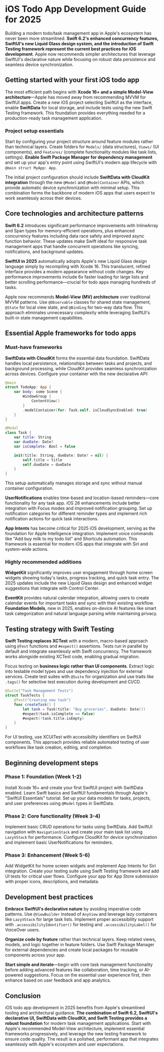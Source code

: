 # iOS Todo App Development Guide for 2025

Building a modern todo/task management app in Apple's ecosystem has never been more streamlined. **Swift 6.2's enhanced concurrency features, SwiftUI's new Liquid Glass design system, and the introduction of Swift Testing framework represent the current best practices for iOS development**. Apple now recommends simpler architectures that leverage SwiftUI's declarative nature while focusing on robust data persistence and seamless device synchronization.

## Getting started with your first iOS todo app

The most efficient path begins with **Xcode 16+ and a simple Model-View architecture**—Apple has moved away from recommending MVVM for SwiftUI apps. Create a new iOS project selecting SwiftUI as the interface, enable **SwiftData** for local storage, and include tests using the new Swift Testing framework. This foundation provides everything needed for a production-ready task management application.

### Project setup essentials

Start by configuring your project structure around feature modules rather than technical layers. Create folders for `Models/` (data structures), `Views/` (UI components), and `Features/` (complete functionality modules like task lists, settings). **Enable Swift Package Manager for dependency management** and set up your app's entry point using SwiftUI's modern app lifecycle with `@main struct MyApp: App`.

The initial project configuration should include **SwiftData with CloudKit integration** through the new `@Model` and `@ModelContainer` APIs, which provide automatic device synchronization with minimal setup. This combination forms the backbone of modern iOS apps that users expect to work seamlessly across their devices.

## Core technologies and architecture patterns

**Swift 6.2** introduces significant performance improvements with InlineArray and Span types for memory-efficient operations, plus enhanced concurrency features including data race safety and improved async function behavior. These updates make Swift ideal for responsive task management apps that handle concurrent operations like syncing, notifications, and background updates.

**SwiftUI in 2025** automatically adopts Apple's new Liquid Glass design language simply by recompiling with Xcode 16. This translucent, refined interface provides a modern appearance without code changes. Key performance improvements include 6x faster loading for large lists and better scrolling performance—crucial for todo apps managing hundreds of tasks.

Apple now recommends **Model-View (MV) architecture** over traditional MVVM patterns. Use `@Observable` classes for shared state management, `@State` for local view state, and `@Binding` for two-way data flow. This approach eliminates unnecessary complexity while leveraging SwiftUI's built-in state management capabilities.

## Essential Apple frameworks for todo apps

### Must-have frameworks

**SwiftData with CloudKit** forms the essential data foundation. SwiftData handles local persistence, relationships between tasks and projects, and background processing, while CloudKit provides seamless synchronization across devices. Configure your container with the new declarative API:

```swift
@main
struct TodoApp: App {
    var body: some Scene {
        WindowGroup {
            ContentView()
        }
        .modelContainer(for: Task.self, isCloudSyncEnabled: true)
    }
}

@Model
class Task {
    var title: String
    var dueDate: Date?
    var isComplete: Bool = false

    init(title: String, dueDate: Date? = nil) {
        self.title = title
        self.dueDate = dueDate
    }
}
```

This setup automatically manages storage and sync without manual container configuration.

**UserNotifications** enables time-based and location-based reminders—core functionality for any task app. iOS 26 enhancements include better integration with Focus modes and improved notification grouping. Set up notification categories for different reminder types and implement rich notification actions for quick task interactions.

**App Intents** has become critical for 2025 iOS development, serving as the foundation for Apple Intelligence integration. Implement voice commands like "Add buy milk to my todo list" and Shortcuts automation. This framework is essential for modern iOS apps that integrate with Siri and system-wide actions.

### Highly recommended additions

**WidgetKit** significantly improves user engagement through home screen widgets showing today's tasks, progress tracking, and quick task entry. The 2025 updates include the new Liquid Glass design and enhanced widget suggestions that integrate with Control Center.

**EventKit** provides natural calendar integration, allowing users to create calendar events for important tasks and sync with their existing workflow. **Foundation Models**, new in 2025, enables on-device AI features like smart task categorization and natural language parsing while maintaining privacy.

## Testing strategy with Swift Testing

**Swift Testing replaces XCTest** with a modern, macro-based approach using `@Test` functions and `#expect()` assertions. Tests run in parallel by default and integrate seamlessly with Swift concurrency. The framework works alongside existing XCTest code, enabling gradual migration.

Focus testing on **business logic rather than UI components**. Extract logic into testable model types and use dependency injection for external services. Create test suites with `@Suite` for organization and use traits like `.tags()` for selective test execution during development and CI/CD.

```swift
@Suite("Task Management Tests")
struct TaskTests {
    @Test("Creating new task")
    func createTask() {
        let task = Task(title: "Buy groceries", dueDate: Date())
        #expect(task.isComplete == false)
        #expect(!task.title.isEmpty)
    }
}
```

For UI testing, use XCUITest with accessibility identifiers on SwiftUI components. This approach provides reliable automated testing of user workflows like task creation, editing, and completion.

## Beginning development steps

### Phase 1: Foundation (Week 1-2)
Install Xcode 16+ and create your first SwiftUI project with SwiftData enabled. Learn Swift basics and SwiftUI fundamentals through Apple's "SwiftUI Essentials" tutorial. Set up your data models for tasks, projects, and user preferences using `@Model` types in SwiftData.

### Phase 2: Core functionality (Week 3-4)  
Implement basic CRUD operations for tasks using SwiftData. Add SwiftUI navigation with `NavigationStack` and create your main task list using `LazyVStack` for performance. Configure CloudKit for device synchronization and implement basic UserNotifications for reminders.

### Phase 3: Enhancement (Week 5-6)
Add WidgetKit for home screen widgets and implement App Intents for Siri integration. Create your testing suite using Swift Testing framework and add UI tests for critical user flows. Configure your app for App Store submission with proper icons, descriptions, and metadata.

## Development best practices

**Embrace SwiftUI's declarative nature** by avoiding imperative code patterns. Use `@ViewBuilder` instead of `AnyView` and leverage lazy containers like `LazyVStack` for large task lists. Implement proper accessibility support with `.accessibilityIdentifier()` for testing and `.accessibilityLabel()` for VoiceOver users.

**Organize code by feature** rather than technical layers. Keep related views, models, and logic together in feature folders. Use Swift Package Manager for external dependencies and create local packages for reusable components across your app.

**Start simple and iterate**—begin with core task management functionality before adding advanced features like collaboration, time tracking, or AI-powered suggestions. Focus on the essential user experience first, then enhance based on user feedback and app analytics.

## Conclusion

iOS todo app development in 2025 benefits from Apple's streamlined tooling and architectural guidance. **The combination of Swift 6.2, SwiftUI's declarative UI, SwiftData with CloudKit, and Swift Testing provides a robust foundation** for modern task management applications. Start with Apple's recommended Model-View architecture, implement essential frameworks progressively, and leverage the new testing framework to ensure code quality. The result is a polished, performant app that integrates seamlessly with Apple's ecosystem and user expectations.
